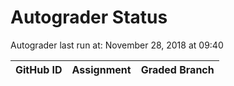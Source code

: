 # Autograder Status
Autograder last run at: November 28, 2018 at 09:40

| GitHub ID | Assignment | Graded Branch |
|-----------|------------|---------------|
